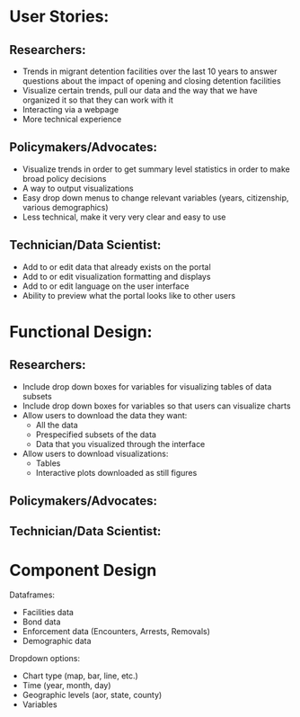 # User Stories:

## Researchers:
- Trends in migrant detention facilities over the last 10 years to answer questions about the impact of opening and closing detention facilities
- Visualize certain trends, pull our data and the way that we have organized it so that they can work with it
- Interacting via a webpage 
- More technical experience

## Policymakers/Advocates:
- Visualize trends in order to get summary level statistics in order to make broad policy decisions
- A way to output visualizations
- Easy drop down menus to change relevant variables (years, citizenship, various demographics)
- Less technical, make it very very clear and easy to use


## Technician/Data Scientist:
- Add to or edit data that already exists on the portal
- Add to or edit visualization formatting and displays
- Add to or edit language on the user interface
- Ability to preview what the portal looks like to other users

# Functional Design: 

## Researchers:

- Include drop down boxes for variables for visualizing tables of data subsets
- Include drop down boxes for variables so that users can visualize charts
- Allow users to download the data they want:
  - All the data
  - Prespecified subsets of the data
  - Data that you visualized through the interface
- Allow users to download visualizations:
  - Tables
  - Interactive plots downloaded as still figures

## Policymakers/Advocates:

## Technician/Data Scientist:

# Component Design

Dataframes:
- Facilities data
- Bond data
- Enforcement data (Encounters, Arrests, Removals)
- Demographic data


Dropdown options:
- Chart type (map, bar, line, etc.)
- Time (year, month, day)
- Geographic levels (aor, state, county)
- Variables


